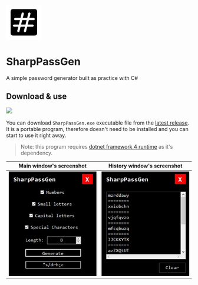 ![](./SharpPassGen.png)

# SharpPassGen
A simple password generator built as practice with C#

## Download & use

[![](https://img.shields.io/github/v/release/alialmasi/SharpPassGen?display_name=tag&label=Latest%20Version&labelColor=000&color=000)](https://github.com/AliAlmasi/SharpPassGen/releases/latest/)

You can download `SharpPassGen.exe` executable file from the [latest release](https://github.com/AliAlmasi/SharpPassGen/releases/latest). It is a portable program, therefore doesn't need to be installed and you can start to use it right away.

> Note: this program requires [dotnet framework 4 runtime](https://dotnet.microsoft.com/en-us/download/dotnet-framework/thank-you/net40-offline-installer) as it's dependency.

<table>
  <thead>
    <tr>
      <th><div align="center">Main window's screenshot</div></th>
      <th><div align="center">History window's screenshot</div></th>
    </tr>
  </thead>
  <tbody>
    <tr>
      <td><div align="center"><img src="./screenshots/1.jpg"></div></td>
      <td><div align="center"><img src="./screenshots/2.jpg"></div></td>
    </tr>
  </tbody>
</table>
